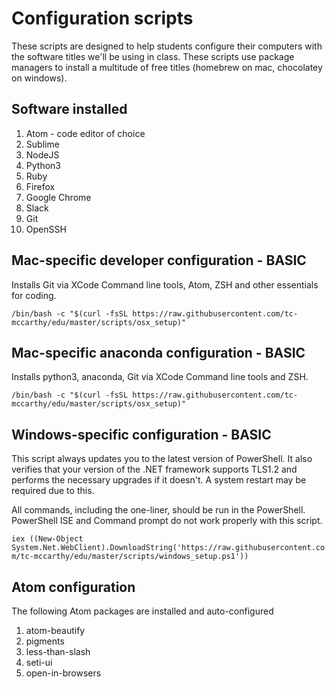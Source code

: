 # Configuration scripts

These scripts are designed to help students configure their computers with the software titles we'll be using in class. These scripts use package managers to install a multitude of free titles (homebrew on mac, chocolatey on windows).

## Software installed

1.  Atom - code editor of choice
2.  Sublime
3.  NodeJS
4.  Python3
5.  Ruby
6.  Firefox
7.  Google Chrome
8.  Slack
9.  Git
10. OpenSSH

## Mac-specific developer configuration - BASIC

Installs Git via XCode Command line tools, Atom, ZSH and other essentials for coding.

`/bin/bash -c "$(curl -fsSL https://raw.githubusercontent.com/tc-mccarthy/edu/master/scripts/osx_setup)"`

## Mac-specific anaconda configuration - BASIC

Installs python3, anaconda, Git via XCode Command line tools and ZSH.

`/bin/bash -c "$(curl -fsSL https://raw.githubusercontent.com/tc-mccarthy/edu/master/scripts/osx_setup)"`

## Windows-specific configuration - BASIC

This script always updates you to the latest version of PowerShell. It also verifies that your version of the .NET framework supports TLS1.2 and performs the necessary upgrades if it doesn't. A system restart may be required due to this.

All commands, including the one-liner, should be run in the PowerShell. PowerShell ISE and Command prompt do not work properly with this script.

`iex ((New-Object System.Net.WebClient).DownloadString('https://raw.githubusercontent.com/tc-mccarthy/edu/master/scripts/windows_setup.ps1'))`

## Atom configuration

The following Atom packages are installed and auto-configured

1.  atom-beautify
2.  pigments
3.  less-than-slash
4.  seti-ui
5.  open-in-browsers
